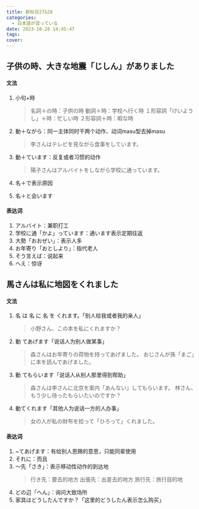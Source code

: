 ```yaml
---
title: 新标日27&28
categories:
  - 日本語が習っている
date: 2023-10-28 14:45:47
tags:
cover:
---
```


## 子供の時、大きな地震「じしん」がありました

#### 文法

1. 小句+時

   > 名詞＋の時：子供の時
   > 動詞＋時：学校へ行く時
   > １形容詞「けいようし」＋時：忙しい時
   > ２形容詞＋時：暇な時

2. 動＋ながら：同一主体同时干两个动作、动词masu型去掉masu

   > 李さんはテレビを見ながら食事をしています。

3. 動＋ています：反复或者习惯的动作

   > 陽子さんはアルバイトをしながら学校に通っています。

4. 名＋で表示原因
5. 名＋と会います

#### 表达词

1. アルバイト：兼职打工
2. 学校に通「かよ」っています：通います表示定期往返
3. 大勢「おおぜい」：表示人多
4. お年寄り「おとしより」：指代老人
5. そう言えば：说起来
6. へえ：惊讶

## 馬さんは私に地図をくれました

#### 文法

1. 名 は 名 に 名 を くれます。「别人给我或者我的亲人」

   > 小野さん、この本を私にくれますか？

2. 動 てあげます「说话人为别人做某事」

   > 森さんはお年寄りの荷物を持ってあげました。
   > おじさんが孫「まご」に本を読んであげました。

3. 動 てもらいます「说话人从别人那里得到帮助」

   > 森さんは李さんに北京を案内「あんない」してもらいます。
   > 林さん、もう少し待ったもらいたいのですか？

4. 動てくれます「其他人为说话一方的人办事」

   > 女の人が私の財布を拾って「ひろって」くれました。

#### 表达词

1. ~てあげます：有给别人恩赐的意思，只能同辈使用
2. それに：而且
3. ～先「さき」：表示移动性动作的到达地
   > 行き先：要去的地方
   > 出張先：出差去的地方
   > 旅行先：旅行目的地
4. どの辺「へん」：询问大致场所
5. 家具はどうしたんですか？「这里的どうしたん表示怎么购买」
